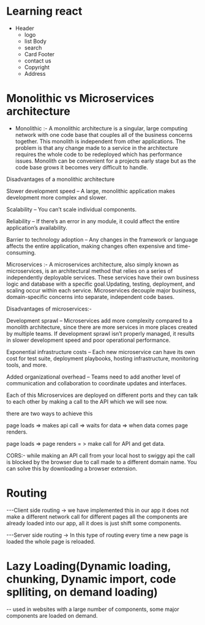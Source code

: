 # Learning react

- Header
  - logo
  - list
    Body
  - search
  - Card
    Footer
  - contact us
  - Copyright
  - Address

# Monolithic vs Microservices architecture

- Monolithic :- A monolithic architecture is a singular, large computing network with one code base that couples all of the business concerns together. This monolith is independent from other applications. The problem is that any change made to a service in the architecture requires the whole code to be redeployed which has performance issues. Monolith can be convenient for a projects early stage but as the code base grows it becomes very difficult to handle.

Disadvantages of a monolithic architecture

Slower development speed – A large, monolithic application makes development more complex and slower.

Scalability – You can’t scale individual components.

Reliability – If there’s an error in any module, it could affect the entire application’s availability.

Barrier to technology adoption – Any changes in the framework or language affects the entire application, making changes often expensive and time-consuming.

Microservices :- A microservices architecture, also simply known as microservices, is an architectural method that relies on a series of independently deployable services. These services have their own business logic and database with a specific goal.Updating, testing, deployment, and scaling occur within each service. Microservices decouple major business, domain-specific concerns into separate, independent code bases.

Disadvantages of microservices:-

Development sprawl – Microservices add more complexity compared to a monolith architecture, since there are more services in more places created by multiple teams. If development sprawl isn’t properly managed, it results in slower development speed and poor operational performance.

Exponential infrastructure costs – Each new microservice can have its own cost for test suite, deployment playbooks, hosting infrastructure, monitoring tools, and more.

Added organizational overhead – Teams need to add another level of communication and collaboration to coordinate updates and interfaces.

Each of this Microservices are deployed on different ports and they can talk to each other by making a call to the API which we will see now.

there are two ways to achieve this

page loads => makes api call => waits for data => when data comes page renders.

page loads => page renders = > make call for API and get data.

CORS:-
while making an API call from your local host to swiggy api the call is blocked by the browser due to call made to a different domain name. You can solve this by downloading a browser extension.

# Routing

---Client side routing -> we have implemented this in our app it does not make a different network call for different pages all the components are already loaded into our app, all it does is just shift some components.

---Server side routing -> In this type of routing every time a new page is loaded the whole page is reloaded.

# Lazy Loading(Dynamic loading, chunking, Dynamic import, code splliting, on demand loading)

-- used in websites with a large number of components, some major components are loaded on demand.
